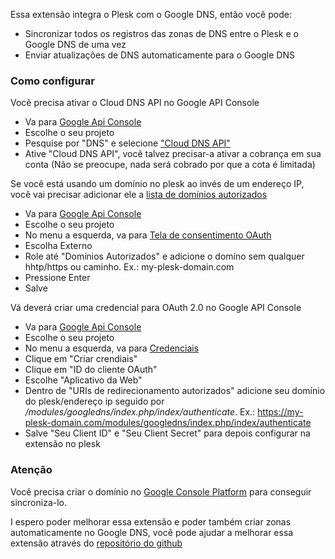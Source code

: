 Essa extensão integra o Plesk com o Google DNS, então você pode:
- Sincronizar todos os registros das zonas de DNS entre o Plesk e o Google DNS de uma vez
- Enviar atualizações de DNS automaticamente para o Google DNS

### Como configurar

Você precisa ativar o Cloud DNS API no Google API Console
- Va para [Google Api Console](https://console.developers.google.com/apis/dashboard) 
- Escolhe o seu projeto
- Pesquise por "DNS" e selecione ["Cloud DNS API"](https://console.developers.google.com/apis/library/dns.googleapis.com)
- Ative "Cloud DNS API", você talvez precisar-a ativar a cobrança em sua conta (Não se preocupe, nada será cobrado por que a cota é limitada)

Se você está usando um domínio no plesk ao invés de um endereço IP, você vai precisar adicionar ele a [lista de domínios autorizados](https://console.developers.google.com/apis/credentials/consent)
- Va para [Google Api Console](https://console.developers.google.com/apis/dashboard) 
- Escolhe o seu projeto
- No menu a esquerda, va para [Tela de consentimento OAuth](https://console.developers.google.com/apis/credentials/consent)
- Escolha Externo
- Role até "Domínios Autorizados" e adicione o domíno sem qualquer hhtp/https ou caminho. Ex.: my-plesk-domain.com
- Pressione Enter
- Salve

Vá deverá criar uma credencial para OAuth 2.0 no Google API Console
- Va para [Google Api Console](https://console.developers.google.com/apis/dashboard) 
- Escolhe o seu projeto
- No menu a esquerda, va para [Credenciais](https://console.developers.google.com/apis/credentials)
- Clique em "Criar crendiais" 
- Clique em "ID do cliente OAuth"
- Escolhe "Aplicativo da Web"
- Dentro de "URIs de redirecionamento autorizados" adicione seu domínio do plesk/endereço ip seguido por */modules/googledns/index.php/index/authenticate*. Ex.: https://my-plesk-domain.com/modules/googledns/index.php/index/authenticate
- Salve "Seu Client ID" e "Seu Client Secret" para depois configurar na extensão no plesk

### Atenção
Você precisa criar o domínio no [Google Console Platform](https://console.cloud.google.com/net-services/dns/zones/) para conseguir sincroniza-lo.

I espero poder melhorar essa extensão e poder também criar zonas automaticamente no Google DNS, você pode ajudar a melhorar essa extensão através do [repositório do github](https://github.com/spacedogcs/plesk-googledns) 